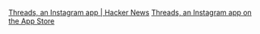 
[Threads, an Instagram app | Hacker News](https://news.ycombinator.com/item?id=36580192)
[Threads, an Instagram app on the App Store](https://apps.apple.com/us/app/threads-an-instagram-app/id6446901002)
